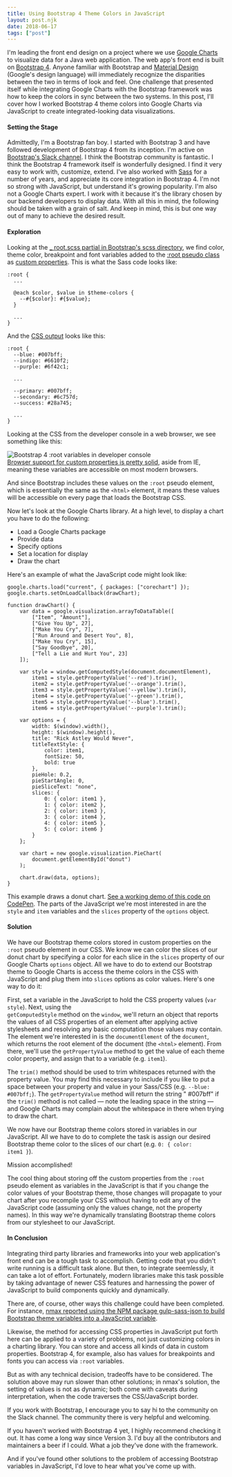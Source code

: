 ```yaml
---
title: Using Bootstrap 4 Theme Colors in JavaScript
layout: post.njk
date: 2018-06-17
tags: ["post"]
---
```


I'm leading the front end design on a project where we
use <a href="https://developers.google.com/chart/" target="_blank" rel="noopener">Google Charts</a>
to visualize data for a Java web application. The web app's front end is built
on <a href="https://getbootstrap.com/docs/4.6/getting-started/introduction/" target="_blank" rel="noopener">Bootstrap
4</a>. Anyone familiar with Bootstrap and <a href="https://material.io/" target="_blank" rel="noopener">Material
Design</a> (Google's design language) will immediately recognize the disparities between the two in terms of look and
feel. One challenge that presented itself while integrating Google Charts with the Bootstrap framework was how to keep
the colors in sync between the two systems. In this post, I'll cover how I worked Bootstrap 4 theme colors into Google
Charts via JavaScript to create integrated-looking data visualizations.

<h4 class="mt-5 mb-3">Setting the Stage</h4>

Admittedly, I'm a Bootstrap fan boy. I started with Bootstrap 3 and have followed development of Bootstrap 4 from its
inception. I'm active on <a href="https://getbootstrap.slack.com/" target="_blank" rel="noopener">Bootstrap's Slack
channel</a>. I think the Bootstrap community is fantastic. I think the Bootstrap 4 framework itself is wonderfully
designed. I find it very easy to work with, customize, extend. I've also worked
with <a href="http://sass-lang.com/" target="_blank" rel="noopener">Sass</a> for a number of years, and appreciate its
core integration in Bootstrap 4. I'm not so strong with JavaScript, but understand it's growing popularity. I'm also not
a Google Charts expert. I work with it because it's the library chosen by our backend developers to display data. With
all this in mind, the following should be taken with a grain of salt. And keep in mind, this is but one way out of many
to achieve the desired result.

<h4 class="mt-5 mb-3">Exploration</h4>

Looking at the <a href="https://github.com/twbs/bootstrap/blob/v4-dev/scss/_root.scss" target="_blank" rel="noopener">_
root.scss partial in Bootstrap's scss directory</a>, we find color, theme color, breakpoint and font variables added to
the <a href="https://developer.mozilla.org/en-US/docs/Web/CSS/:root" target="_blank" rel="noopener">:root pseudo
class</a> as <a href="https://developer.mozilla.org/en-US/docs/Web/CSS/--*" target="_blank" rel="noopener">custom
properties</a>. This is what the Sass code looks like:

<pre class="rounded-4 mb-3"><code class="language-scss">:root {
  ...

  @each $color, $value in $theme-colors {
    --#{$color}: #{$value};
  }

  ...
}
</code></pre>

And the <a href="https://github.com/twbs/bootstrap/blob/v4-dev/dist/css/bootstrap.css" target="_blank" rel="noopener">
CSS output</a> looks like this:

<pre class="rounded-4 mb-3"><code class="language-css">:root {
  --blue: #007bff;
  --indigo: #6610f2;
  --purple: #6f42c1;

  ...

  --primary: #007bff;
  --secondary: #6c757d;
  --success: #28a745;

  ...
}
</code></pre>

Looking at the CSS from the developer console in a web browser, we see something like this:

<div class="text-center"><img class="mw-100 mb-4 shadow border" src="blog-usingBootstrap4ThemeColorsInJavascript-001.png" alt="Bootstrap 4 :root variables in developer console" /></div>

<a href="https://developer.mozilla.org/en-US/docs/Web/CSS/--*#Browser_compatibility" target="_blank" rel="noopener">
Browser support for custom properties is pretty solid</a>, aside from IE, meaning these variables are accessible on most
modern browsers.

And since Bootstrap includes these values on the <code>:root</code> pseudo element, which is essentially the same as
the <code>&lt;html&gt;</code> element, it means these values will be accessible on every page that loads the Bootstrap
CSS.

Now let's look at the Google Charts library. At a high level, to display a chart you have to do the following:

<ul class="square">
 	<li>Load a Google Charts package</li>
 	<li>Provide data</li>
 	<li>Specify options</li>
 	<li>Set a location for display</li>
 	<li>Draw the chart</li>
</ul>

Here's an example of what the JavaScript code might look like:

<pre class="rounded-4 mb-3"><code class="language-javascript">google.charts.load("current", { packages: ["corechart"] });
google.charts.setOnLoadCallback(drawChart);

function drawChart() {
    var data = google.visualization.arrayToDataTable([
        ["Item", "Amount"],
        ["Give You Up", 27],
        ["Make You Cry", 7],
        ["Run Around and Desert You", 8],
        ["Make You Cry", 15],
        ["Say Goodbye", 20],
        ["Tell a Lie and Hurt You", 23]
    ]);

	var style = window.getComputedStyle(document.documentElement),
		item1 = style.getPropertyValue('--red').trim(),
		item2 = style.getPropertyValue('--orange').trim(),
		item3 = style.getPropertyValue('--yellow').trim(),
		item4 = style.getPropertyValue('--green').trim(),
		item5 = style.getPropertyValue('--blue').trim(),
		item6 = style.getPropertyValue('--purple').trim();

	var options = {
		width: $(window).width(),
        height: $(window).height(),
		title: "Rick Astley Would Never",
		titleTextStyle: {
			color: item1,
			fontSize: 50,
			bold: true
		},
		pieHole: 0.2,
		pieStartAngle: 0,
		pieSliceText: "none",
		slices: {
			0: { color: item1 },
			1: { color: item2 },
			2: { color: item3 },
			3: { color: item4 },
			4: { color: item5 },
			5: { color: item6 }
		}
	};

	var chart = new google.visualization.PieChart(
		document.getElementById("donut")
	);

	chart.draw(data, options);
}
</code></pre>

This example draws a donut chart. <a href="https://codepen.io/chasewoodford/pen/XYeQGb" target="_blank" rel="noopener">
See a working demo of this code on CodePen</a>. The parts of the JavaScript we're most interested in are the <code>
style</code> and <code>item</code> variables and the <code>slices</code> property of the <code>options</code> object.

<h4 class="mt-5 mb-3">Solution</h4>

We have our Bootstrap theme colors stored in custom properties on the <code>:root</code> pseudo element in our CSS. We
know we can color the slices of our donut chart by specifying a color for each slice in the <code>slices</code> property
of our Google Charts <code>options</code> object. All we have to do to extend our Bootstrap theme to Google Charts is
access the theme colors in the CSS with JavaScript and plug them into <code>slices</code> options as color values.
Here's one way to do it:

First, set a variable in the JavaScript to hold the CSS property values (<code>var style</code>). Next, using the <code>
getComputedStyle</code> method on the <code>window</code>, we'll return an object that reports the values of all CSS
properties of an element after applying active stylesheets and resolving any basic computation those values may contain.
The element we're interested in is the <code>documentElement</code> of the <code>document</code>, which returns the root
element of the document (the <code>&lt;html&gt;</code> element). From there, we'll use the <code>getPropertyValue</code>
method to get the value of each theme color property, and assign that to a variable (e.g. <code>item1</code>).

The <code>trim()</code> method should be used to trim whitespaces returned with the property value. You may find this
necessary to include if you like to put a space between your property and value in your Sass/CSS (e.g. <code>--blue:
#007bff;</code>). The <code>getPropertyValue</code> method will return the string " #007bff" if the <code>trim()</code>
method is not called — note the leading space in the string — and Google Charts may complain about the whitespace in
there when trying to draw the chart.

We now have our Bootstrap theme colors stored in variables in our JavaScript. All we have to do to complete the task is
assign our desired Bootstrap theme color to the slices of our chart (e.g. <code>0: { color: item1 }</code>).

Mission accomplished!

The cool thing about storing off the custom properties from the <code>:root</code> pseudo element as variables in the
JavaScript is that if you change the color values of your Bootstrap theme, those changes will propagate to your chart
after you recompile your CSS without having to edit any of the JavaScript code (assuming only the values change, not the
property names). In this way we're dynamically translating Bootstrap theme colors from our stylesheet to our JavaScript.

<h4 class="mt-5 mb-3">In Conclusion</h4>

Integrating third party libraries and frameworks into your web application's front end can be a tough task to
accomplish. Getting code that you didn't write running is a difficult task alone. But then, to integrate seemlessly, it
can take a lot of effort. Fortunately, modern libraries make this task possible by taking advantage of newer CSS
features and harnessing the power of JavaScript to build components quickly and dynamically.

There are, of course, other ways this challenge could have been completed. For
instance, <a href="https://getbootstrap.slack.com/archives/C04PHNECF/p1528635912000078" target="_blank" rel="noopener">
nmax reported using the NPM package gulp-sass-json to build Bootstrap theme variables into a JavaScript variable</a>.

Likewise, the method for accessing CSS properties in JavaScript put forth here can be applied to a variety of problems,
not just customizing colors in a charting library. You can store and access all kinds of data in custom properties.
Bootstrap 4, for example, also has values for breakpoints and fonts you can access via <code>:root</code> variables.

But as with any technical decision, tradeoffs have to be considered. The solution above may run slower than other
solutions; in nmax's solution, the setting of values is not as dynamic; both come with caveats during interpretation,
when the code traverses the CSS/JavaScript border.

If you work with Bootstrap, I encourage you to say hi to the community on the Slack channel. The community there is very
helpful and welcoming.

If you haven't worked with Bootstrap 4 yet, I highly recommend checking it out. It has come a long way since Version 3.
I'd buy all the contributors and maintainers a beer if I could. What a job they've done with the framework.

And if you've found other solutions to the problem of accessing Bootstrap variables in JavaScript, I'd love to hear 
what you've come up with.